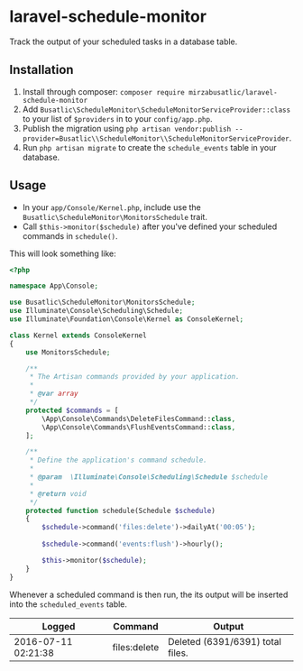 # laravel-schedule-monitor
Track the output of your scheduled tasks in a database table.

## Installation

1. Install through composer: `composer require mirzabusatlic/laravel-schedule-monitor`
2. Add `Busatlic\ScheduleMonitor\ScheduleMonitorServiceProvider::class` to your list of `$providers` in to your `config/app.php`.
3. Publish the migration using `php artisan vendor:publish --provider=Busatlic\\ScheduleMonitor\\ScheduleMonitorServiceProvider`.
4. Run `php artisan migrate` to create the `schedule_events` table in your database.

## Usage

- In your `app/Console/Kernel.php`, include use the `Busatlic\ScheduleMonitor\MonitorsSchedule` trait.
- Call `$this->monitor($schedule)` after you've defined your scheduled commands in `schedule()`.

This will look something like:

```php
<?php

namespace App\Console;

use Busatlic\ScheduleMonitor\MonitorsSchedule;
use Illuminate\Console\Scheduling\Schedule;
use Illuminate\Foundation\Console\Kernel as ConsoleKernel;

class Kernel extends ConsoleKernel
{
    use MonitorsSchedule;

    /**
     * The Artisan commands provided by your application.
     *
     * @var array
     */
    protected $commands = [
        \App\Console\Commands\DeleteFilesCommand::class,
        \App\Console\Commands\FlushEventsCommand::class,
    ];

    /**
     * Define the application's command schedule.
     *
     * @param  \Illuminate\Console\Scheduling\Schedule $schedule
     *
     * @return void
     */
    protected function schedule(Schedule $schedule)
    {
        $schedule->command('files:delete')->dailyAt('00:05');
        
        $schedule->command('events:flush')->hourly();

        $this->monitor($schedule);
    }
}
```

Whenever a scheduled command is then run, the its output will be inserted into the `scheduled_events` table.

| Logged | Command | Output
|---|---|---|
| 2016-07-11 02:21:38 | files:delete | Deleted (6391/6391) total files.
